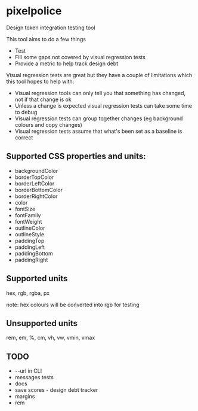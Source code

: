 # pixelpolice


Design token integration testing tool

This tool aims to do a few things

* Test
* Fill some gaps not covered by visual regression tests
* Provide a metric to help track design debt

Visual regression tests are great but they have a couple of limitations which this tool hopes to help with:

* Visual regression tools can only tell you that something has changed, not if that change is ok
* Unless a change is expected visual regression tests can take some time to debug
* Visual regression tests can group together changes (eg background colours and copy changes)
* Visual regression tests assume that what's been set as a baseline is correct



## Supported CSS properties and units:
* backgroundColor
* borderTopColor
* borderLeftColor
* borderBottomColor
* borderRightColor
* color
* fontSize
* fontFamily
* fontWeight
* outlineColor
* outlineStyle
* paddingTop
* paddingLeft
* paddingBottom
* paddingRight


## Supported units

hex, rgb, rgba, px

note: hex colours will be converted into rgb for testing

## Unsupported units

rem, em, %, cm, vh, vw, vmin, vmax



## TODO

* --url in CLI
* messages tests
* docs
* save scores - design debt tracker
* margins
* rem
